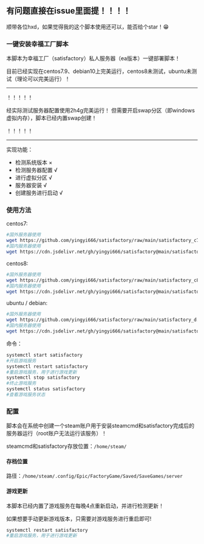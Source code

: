 
## 有问题直接在issue里面提！！！！

顺带各位hxd，如果觉得我的这个脚本使用还可以，能否给个star！😁

### 一键安装幸福工厂脚本

本脚本为幸福工厂（satisfactory）私人服务器（ea版本）一键部署脚本！

目前已经实现在centos7.9、debian10上完美运行，centos8未测试，ubuntu未测试（理论可以完美运行）！

***

！！！！！

经实际测试服务器配置使用2h4g完美运行！
但需要开启swap分区（即windows虚拟内存），脚本已经内置swap创建！

！！！！！

***

实现功能：
* 检测系统版本 ×
* 检测服务器配置 √
* 进行虚拟分区  √
* 服务器安装  √
* 创建服务进行启动  √

### 使用方法

centos7:

```bash
#国外服务器使用
wget https://github.com/yingyi666/satisfactory/raw/main/satisfactory_c7.sh &&chmod +x satisfactory_c7.sh&& ./satisfactory_c7.sh
#国内服务器使用
wget https://cdn.jsdelivr.net/gh/yingyi666/satisfactory@main/satisfactory_c7.sh &&chmod +x satisfactory_c7.sh&& ./satisfactory_c7.sh
```

centos8:

```bash
#国外服务器使用
wget https://github.com/yingyi666/satisfactory/raw/main/satisfactory_c8.sh &&chmod +x satisfactory_c8.sh&& ./satisfactory_c8.sh
#国内服务器使用
wget https://cdn.jsdelivr.net/gh/yingyi666/satisfactory@main/satisfactory_c8.sh &&chmod +x satisfactory_c8.sh&& ./satisfactory_c8.sh
```

ubuntu / debian:
```bash
#国外服务器使用
wget https://github.com/yingyi666/satisfactory/raw/main/satisfactory_d.sh &&chmod +x satisfactory_d.sh&& ./satisfactory_d.sh
#国内服务器使用
wget https://cdn.jsdelivr.net/gh/yingyi666/satisfactory@main/satisfactory_d.sh &&chmod +x satisfactory_d.sh&& ./satisfactory_d.sh
```

命令：

```bash
systemctl start satisfactory
#开启游戏服务
systemctl restart satisfactory
#重启游戏服务，用于进行游戏更新
systemctl stop satisfactory
#终止游戏服务
systemctl status satisfactory
#查看游戏服务状态
```

### 配置

脚本会在系统中创建一个steam账户用于安装steamcmd和satisfactory完成后的服务器运行（root账户无法运行该服务）！

steamcmd和satisfactory存放位置：`/home/steam/`

#### 存档位置

路径：`/home/steam/.config/Epic/FactoryGame/Saved/SaveGames/server`

#### 游戏更新

本脚本已经内置了游戏服务在每晚4点重新启动，并进行检测更新！

如果想要手动更新游戏版本，只需要对游戏服务进行重启即可!

```bash
systemctl restart satisfactory
#重启游戏服务，用于进行游戏更新
```